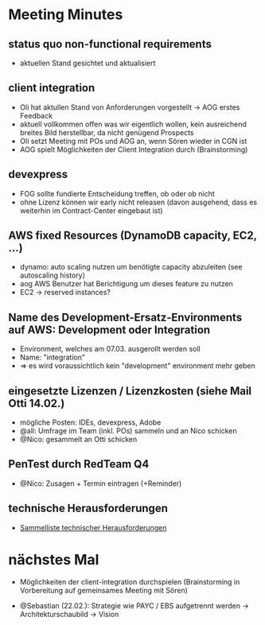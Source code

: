 # Meeting Minutes

## status quo non-functional requirements

- aktuellen Stand gesichtet und aktualisiert

## client integration

- Oli hat aktullen Stand von Anforderungen vorgestellt -> AOG erstes Feedback
- aktuell vollkommen offen was wir eigentlich wollen, kein ausreichend breites Bild herstellbar, da nicht genügend Prospects
- Oli setzt Meeting mit POs und AOG an, wenn Sören wieder in CGN ist
- AOG spielt Möglichkeiten der Client Integration durch (Brainstorming)

## devexpress

- FOG sollte fundierte Entscheidung treffen, ob oder ob nicht
- ohne Lizenz können wir early nicht releasen (davon ausgehend, dass es weiterhin im Contract-Center eingebaut ist)

## AWS fixed Resources (DynamoDB capacity, EC2, ...)

- dynamo: auto scaling nutzen um benötigte capacity abzuleiten (see autoscaling history)
- aog AWS Benutzer hat Berichtigung um dieses feature zu nutzen
- EC2 -> reserved instances?

## Name des Development-Ersatz-Environments auf AWS: Development oder Integration

- Environment, welches am 07.03. ausgerollt werden soll
- Name: "integration"
- => es wird voraussichtlich kein "development" environment mehr geben

## eingesetzte Lizenzen / Lizenzkosten (siehe Mail Otti 14.02.)

- mögliche Posten: IDEs, devexpress, Adobe
- @all: Umfrage im Team (inkl. POs) sammeln und an Nico schicken
- @Nico: gesammelt an Otti schicken

## PenTest durch RedTeam Q4

- @Nico: Zusagen + Termin eintragen (+Reminder)

## technische Herausforderungen

- [Sammelliste technischer Herausforderungen](../technical-challenges-to-solve/README.md)

# nächstes Mal

- Möglichkeiten der client-integration durchspielen (Brainstorming in Vorbereitung auf gemeinsames Meeting mit Sören)

- @Sebastian (22.02.): Strategie wie PAYC / EBS aufgetrennt werden -> Architekturschaubild -> Vision
